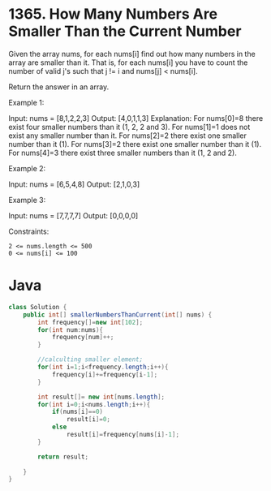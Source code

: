 # 1365. How Many Numbers Are Smaller Than the Current Number

Given the array nums, for each nums[i] find out how many numbers in the array are smaller than it. That is, for each nums[i] you have to count the number of valid j's such that j != i and nums[j] < nums[i].

Return the answer in an array.

Example 1:

Input: nums = [8,1,2,2,3]
Output: [4,0,1,1,3]
Explanation: 
For nums[0]=8 there exist four smaller numbers than it (1, 2, 2 and 3). 
For nums[1]=1 does not exist any smaller number than it.
For nums[2]=2 there exist one smaller number than it (1). 
For nums[3]=2 there exist one smaller number than it (1). 
For nums[4]=3 there exist three smaller numbers than it (1, 2 and 2).

Example 2:

Input: nums = [6,5,4,8]
Output: [2,1,0,3]

Example 3:

Input: nums = [7,7,7,7]
Output: [0,0,0,0]

 
Constraints:

    2 <= nums.length <= 500
    0 <= nums[i] <= 100

# Java
```java
class Solution {
    public int[] smallerNumbersThanCurrent(int[] nums) {
        int frequency[]=new int[102];
        for(int num:nums){
            frequency[num]++;
        }

        //calculting smaller element;
        for(int i=1;i<frequency.length;i++){
            frequency[i]+=frequency[i-1];
        }

        int result[]= new int[nums.length];
        for(int i=0;i<nums.length;i++){
            if(nums[i]==0)
                result[i]=0;
            else
                result[i]=frequency[nums[i]-1];
        }

        return result;
        
    }
}
```
